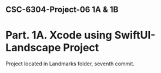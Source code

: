 ## CSC-6304-Project-06 1A & 1B

# Part. 1A. Xcode using SwiftUI- Landscape Project
Project located in Landmarks folder, seventh commit.
